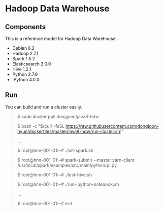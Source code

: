 Hadoop Data Warehouse
====================

Components
----------
This is a reference model for Hadoop Data Warehouse.

* Debian 8.2
* Hadoop 2.7.1
* Spark 1.5.2
* Elasticsearch 2.0.0
* Hive 1.2.1
* Python 2.7.9
* IPython 4.0.0

Run
---
You can build and run a cluster easily.

> $ sudo docker pull dongjoon/java8-hdw

> $ bash -c "$(curl -fsSL https://raw.githubusercontent.com/dongjoon-hyun/dockerfiles/master/java8-hdw/run-cluster.sh)"

> ...

> $ root@hnn-001-01:~# ./init-spark.sh 

> $ root@hnn-001-01:~# spark-submit --master yarn-client /usr/local/spark/examples/src/main/python/pi.py

> $ root@hnn-001-01:~# ./test-hive.sh 

> $ root@hnn-001-01:~# ./run-ipython-notebook.sh

> ...

> $ root@hnn-001-01:~# exit
